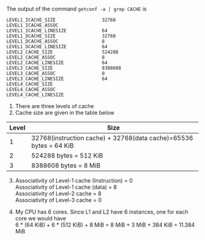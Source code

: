 The output of the command `getconf -a | grep CACHE` is		
```
LEVEL1_ICACHE_SIZE                 32768
LEVEL1_ICACHE_ASSOC                
LEVEL1_ICACHE_LINESIZE             64
LEVEL1_DCACHE_SIZE                 32768
LEVEL1_DCACHE_ASSOC                8
LEVEL1_DCACHE_LINESIZE             64
LEVEL2_CACHE_SIZE                  524288
LEVEL2_CACHE_ASSOC                 8
LEVEL2_CACHE_LINESIZE              64
LEVEL3_CACHE_SIZE                  8388608
LEVEL3_CACHE_ASSOC                 0
LEVEL3_CACHE_LINESIZE              64
LEVEL4_CACHE_SIZE                  
LEVEL4_CACHE_ASSOC                 
LEVEL4_CACHE_LINESIZE              
```

1. There are three levels of cache
2. Cache size are given in the table below

|Level|Size|
|-----------|-----------|
|1|32768(instruction cache) + 32768(data cache)=65536 bytes = 64 KiB|
|2|524288 bytes = 512 KiB |
|3|8388608 bytes = 8 MiB|
	
3. Associativity of Level-1 cache (Instruction) = 0		
Associativity of Level-1 cache (data) = 8		
Associativity of Level-2 cache = 8		
Associativity of Level-3 cache = 0		

4. My CPU has 6 cores. Since L1 and L2 have 6 instances, one for each core we would have		
6 * (64 KiB) + 6 * (512 KiB) + 8 MiB = 8 MiB + 3 MiB + 384 KiB = 11.384 MiB

